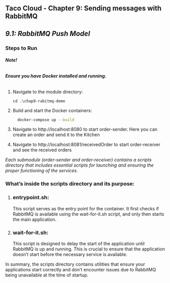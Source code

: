 ## Taco Cloud - Chapter 9: Sending messages with RabbitMQ
## *9.1: RabbitMQ Push Model*



### Steps to Run
###### ***Note!***
###### ***Ensure you have Docker installed and running.***
1. Navigate to the module directory:
    ```
    cd .\chap9-rabitmq-demo
    ```
2.  Build and start the Docker containers:  
    ```bash
      docker-compose up --build
    ```

3. Navigate to http://localhost:8080 to start order-sender. 
   Here you can create an order and send it to the Kitchen
4. Navigate to http://localhost:8081/receivedOrder to start order-receiver 
   and see the received orders


*Each submodule (order-sender and order-receiver) contains a scripts directory that includes essential scripts for launching and ensuring the proper functioning of the services*.

### What’s inside the scripts directory and its purpose:
1. ### entrypoint.sh:
    This script serves as the entry point for the container. It first checks if RabbitMQ is available using the wait-for-it.sh script, and only then starts the main application.
2. ### wait-for-it.sh:
    This script is designed to delay the start of the application until RabbitMQ is up and running. This is crucial to ensure that the application doesn’t start before the necessary service is available.

In summary, the scripts directory contains utilities that ensure your applications start correctly and don’t encounter issues due to RabbitMQ being unavailable at the time of startup.

